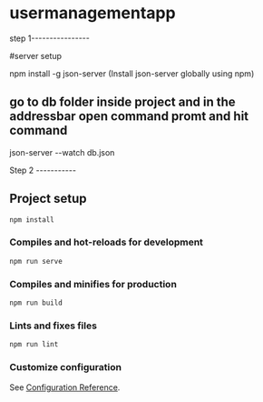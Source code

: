 # usermanagementapp

step 1----------------

#server setup

npm install -g json-server (Install json-server globally using npm)

## go to db folder inside project and in the addressbar open command promt and hit command 
json-server --watch db.json

Step 2 -----------

## Project setup
```
npm install
```

### Compiles and hot-reloads for development
```
npm run serve
```

### Compiles and minifies for production
```
npm run build
```

### Lints and fixes files
```
npm run lint
```



### Customize configuration
See [Configuration Reference](https://cli.vuejs.org/config/).
